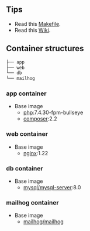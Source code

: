 ## Tips

- Read this [Makefile](https://github.com/webnitros/laravel-docker-artelamp/blob/master/Makefile).
- Read this [Wiki](https://github.com/ucan-lab/docker-laravel/wiki).

## Container structures

```bash
├── app
├── web
└── db
└── mailhog
```

### app container

- Base image
    - [php](https://hub.docker.com/_/php):7.4.30-fpm-bullseye
    - [composer](https://hub.docker.com/_/composer):2.2

### web container

- Base image
    - [nginx](https://hub.docker.com/_/nginx):1.22

### db container

- Base image
    - [mysql/mysql-server](https://hub.docker.com/r/mysql/mysql-server):8.0

### mailhog container

- Base image
    - [mailhog/mailhog](https://hub.docker.com/r/mailhog/mailhog)
